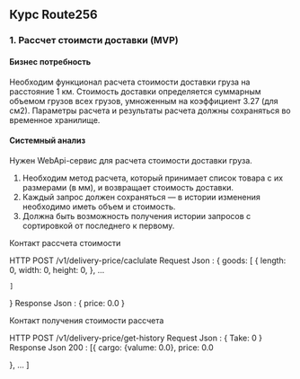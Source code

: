 ## Курс Route256 


### 1. Рассчет стоимсти доставки (MVP)

#### Бизнес потребность
Необходим функционал расчета стоимости доставки груза на расстояние 1 км. Стоимость доставки определяется суммарным объемом грузов всех грузов, умноженным на коэффициент 3.27 (для см2).
Параметры расчета и результаты расчета должны сохраняться во временное хранилище.

#### Системный анализ
Нужен WebApi-сервис для расчета стоимости доставки груза.
1. Необходим метод расчета, который принимает список товара с их размерами (в мм), и возвращает стоимость доставки.
2. Каждый запрос должен сохраняться — в истории изменения необходимо иметь объем и стоимость.
3. Должна быть возможность получения истории запросов с сортировкой от последнего к первому.


Контакт рассчета стоимости 

HTTP POST /v1/delivery-price/caclulate
  Request Json : {
    goods: [
      {
        length: 0,
        width: 0,
        height: 0,
      }, ...
    
    ]
  }
  Response Json : {
     price: 0.0
  }

  Контакт получения стоимости рассчета 

  HTTP POST /v1/delivery-price/get-history
  Request Json : {
    Take: 0
  }
  Response Json 200 : 
  [{
    cargo: {valume: 0.0},
    price: 0.0
  
  }, ... ]

